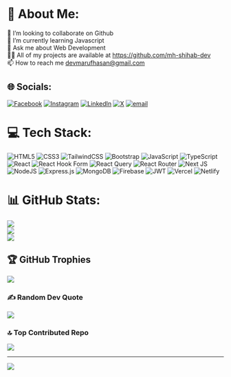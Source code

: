 # 💫 About Me:
👯 I’m looking to collaborate on Github<br>🌱 I’m currently learning Javascript<br>💬 Ask me about Web Development<br>👨‍💻 All of my projects are available at https://github.com/mh-shihab-dev<br>📫 How to reach me devmarufhasan@gmail.com


## 🌐 Socials:
[![Facebook](https://img.shields.io/badge/Facebook-%231877F2.svg?logo=Facebook&logoColor=white)](https://facebook.com/devmarufhasan) [![Instagram](https://img.shields.io/badge/Instagram-%23E4405F.svg?logo=Instagram&logoColor=white)](https://instagram.com/devmarufhasan) [![LinkedIn](https://img.shields.io/badge/LinkedIn-%230077B5.svg?logo=linkedin&logoColor=white)](https://linkedin.com/in/mh-shihab-dev) [![X](https://img.shields.io/badge/X-black.svg?logo=X&logoColor=white)](https://x.com/CodeWithMaruf) [![email](https://img.shields.io/badge/Email-D14836?logo=gmail&logoColor=white)](mailto:devmarufhasan@gmail.com) 

# 💻 Tech Stack:
![HTML5](https://img.shields.io/badge/html5-%23E34F26.svg?style=for-the-badge&logo=html5&logoColor=white) ![CSS3](https://img.shields.io/badge/css3-%231572B6.svg?style=for-the-badge&logo=css3&logoColor=white) ![TailwindCSS](https://img.shields.io/badge/tailwindcss-%2338B2AC.svg?style=for-the-badge&logo=tailwind-css&logoColor=white) ![Bootstrap](https://img.shields.io/badge/bootstrap-%238511FA.svg?style=for-the-badge&logo=bootstrap&logoColor=white) ![JavaScript](https://img.shields.io/badge/javascript-%23323330.svg?style=for-the-badge&logo=javascript&logoColor=%23F7DF1E) ![TypeScript](https://img.shields.io/badge/typescript-%23007ACC.svg?style=for-the-badge&logo=typescript&logoColor=white) ![React](https://img.shields.io/badge/react-%2320232a.svg?style=for-the-badge&logo=react&logoColor=%2361DAFB) ![React Hook Form](https://img.shields.io/badge/React%20Hook%20Form-%23EC5990.svg?style=for-the-badge&logo=reacthookform&logoColor=white) ![React Query](https://img.shields.io/badge/-React%20Query-FF4154?style=for-the-badge&logo=react%20query&logoColor=white) ![React Router](https://img.shields.io/badge/React_Router-CA4245?style=for-the-badge&logo=react-router&logoColor=white) ![Next JS](https://img.shields.io/badge/Next-black?style=for-the-badge&logo=next.js&logoColor=white) ![NodeJS](https://img.shields.io/badge/node.js-6DA55F?style=for-the-badge&logo=node.js&logoColor=white) ![Express.js](https://img.shields.io/badge/express.js-%23404d59.svg?style=for-the-badge&logo=express&logoColor=%2361DAFB) ![MongoDB](https://img.shields.io/badge/MongoDB-%234ea94b.svg?style=for-the-badge&logo=mongodb&logoColor=white) ![Firebase](https://img.shields.io/badge/firebase-%23039BE5.svg?style=for-the-badge&logo=firebase) ![JWT](https://img.shields.io/badge/JWT-black?style=for-the-badge&logo=JSON%20web%20tokens) ![Vercel](https://img.shields.io/badge/vercel-%23000000.svg?style=for-the-badge&logo=vercel&logoColor=white) ![Netlify](https://img.shields.io/badge/netlify-%23000000.svg?style=for-the-badge&logo=netlify&logoColor=#00C7B7)
# 📊 GitHub Stats:
![](https://github-readme-stats.vercel.app/api?username=mh-shihab-dev&theme=dark&hide_border=false&include_all_commits=false&count_private=false)<br/>
![](https://nirzak-streak-stats.vercel.app/?user=mh-shihab-dev&theme=dark&hide_border=false)<br/>
![](https://github-readme-stats.vercel.app/api/top-langs/?username=mh-shihab-dev&theme=dark&hide_border=false&include_all_commits=false&count_private=false&layout=compact)

## 🏆 GitHub Trophies
![](https://github-profile-trophy.vercel.app/?username=mh-shihab-dev&theme=radical&no-frame=false&no-bg=false&margin-w=4)

### ✍️ Random Dev Quote
![](https://quotes-github-readme.vercel.app/api?type=horizontal&theme=radical)

### 🔝 Top Contributed Repo
![](https://github-contributor-stats.vercel.app/api?username=mh-shihab-dev&limit=5&theme=dark&combine_all_yearly_contributions=true)

---
[![](https://visitcount.itsvg.in/api?id=mh-shihab-dev&icon=0&color=0)](https://visitcount.itsvg.in)

<!-- Proudly created with GPRM ( https://gprm.itsvg.in ) -->
